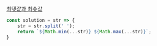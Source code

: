 [최댓값과 최솟값](https://school.programmers.co.kr/learn/courses/30/lessons/12939)

```js
const solution = str => {
    str = str.split(' ');
    return `${Math.min(...str)} ${Math.max(...str)}`;
}
```